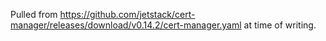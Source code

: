 Pulled from https://github.com/jetstack/cert-manager/releases/download/v0.14.2/cert-manager.yaml at time of writing.